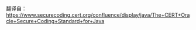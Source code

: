 
翻译自：https://www.securecoding.cert.org/confluence/display/java/The+CERT+Oracle+Secure+Coding+Standard+for+Java
